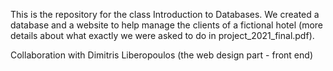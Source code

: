 This is the repository for the class Introduction to Databases. We created a database and a website to help manage the clients of a fictional hotel (more details about what exactly we were asked to do in project_2021_final.pdf).

Collaboration with Dimitris Liberopoulos (the web design part - front end)
